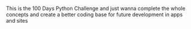 This is the 100 Days Python Challenge and just wanna complete the whole concepts and create a better coding base for future development in apps and sites

